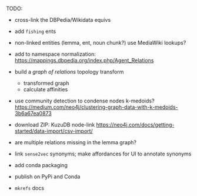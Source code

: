 TODO:

  * cross-link the DBPedia/Wikidata equivs
  * add `fishing` ents
  * non-linked entities (lemma, ent, noun chunk?) use MediaWiki lookups?

  * add to namespace normalization:
  https://mappings.dbpedia.org/index.php/Agent_Relations

  * build a _graph of relations_ topology transform
    * transformed graph
    * calculate affinities

  * use community detection to condense nodes
  k-medoids? https://medium.com/neo4j/clustering-graph-data-with-k-medoids-3b6a67ea0873

  * download ZIP: KuzuDB node-link
  https://neo4j.com/docs/getting-started/data-import/csv-import/

  * are multiple relations missing in the lemma graph?

  * link `sense2vec` synonyms; make affordances for UI to annotate synonyms

  * add conda packaging
  * publish on PyPi and Conda
  * `mkrefs` docs
